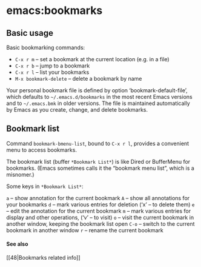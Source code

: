 # emacs:bookmarks

## Basic usage

Basic bookmarking commands:

  - `C-x r m` – set a bookmark at the current location (e.g. in a file)
  - `C-x r b` – jump to a bookmark
  - `C-x r l` – list your bookmarks
  - `M-x bookmark-delete` – delete a bookmark by name

Your personal bookmark file is defined by option ‘bookmark-default-file’, 
which defaults to `~/.emacs.d/bookmarks` in the most recent Emacs versions 
and to `~/.emacs.bmk` in older versions. The file is maintained automatically 
by Emacs as you create, change, and delete bookmarks.

## Bookmark list

Command `bookmark-bmenu-list`, bound to `C-x r l`, provides a convenient menu
to access bookmarks.

The bookmark list (buffer `*Bookmark List*`) is like Dired or BufferMenu for 
bookmarks. (Emacs sometimes calls it the “bookmark menu list”, which is a misnomer.)

Some keys in `*Bookmark List*`:

`a` – show annotation for the current bookmark
`A` – show all annotations for your bookmarks
`d` – mark various entries for deletion (‘x’ – to delete them)
`e` – edit the annotation for the current bookmark
`m` – mark various entries for display and other operations, (‘v’ – to visit)
`o` – visit the current bookmark in another window, keeping the bookmark list open
`C-o` – switch to the current bookmark in another window
`r` – rename the current bookmark

#### See also

[[48|Bookmarks related info]]
